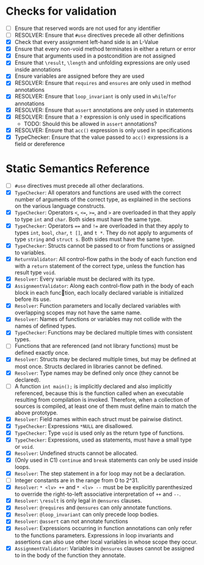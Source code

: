 # Checks for validation

* [ ] Ensure that reserved words are not used for any identifier
* [ ] RESOLVER: Ensure that `#use` directives precede all other definitions
* [X] Check that every assignment left-hand side is an L-Value
* [X] Ensure that every non-void method terminates in either a return or error
* [X] Ensure that arguments used in a postcondition are not assigned
* [X] Ensure that `\result`, `\length` and unfolding expressions are only used inside annotations
* [X] Ensure variables are assigned before they are used
* [X] RESOLVER: Ensure that `requires` and `ensures` are only used in method annotations
* [X] RESOLVER: Ensure that `loop_invariant` is only used in `while`/`for` annotations
* [X] RESOLVER: Ensure that `assert` annotations are only used in statements
* [X] RESOLVER: Ensure that a `?` expression is only used in specifications
  * TODO: Should this be allowed in `assert` annotations?
* [X] RESOLVER: Ensure that `acc()` expression is only used in specifications
* [X] TypeChecker: Ensure that the value passed to `acc()` expressions is a field or dereference

# Static Semantics Reference

* [ ] `#use` directives must precede all other declarations.
* [X] `TypeChecker`: All operators and functions are used with the correct number of arguments of the correct type, as explained in the sections on the various language constructs.
* [X] `TypeChecker`: Operators `<`, `<=`, `>=`, and `>` are overloaded in that they apply to type `int` and `char`. Both sides must have the same type.
* [X] `TypeChecker`: Operators `==` and `!=` are overloaded in that they apply to types `int`, `bool`, `char`, `t []`, and `t *`. They do not apply to arguments of type `string` and `struct s`. Both sides must have the same type.
* [X] `TypeChecker`: Structs cannot be passed to or from functions or assigned to variables.
* [X] `ReturnValidator`: All control-flow paths in the body of each function end with a `return` statement of the correct type, unless the function has result type `void`.
* [X] `Resolver`: Every variable must be declared with its type.
* [X] `AssignmentValidator`: Along each control-flow path in the body of each block in each function, each locally declared variable is initialized before its use.
* [X] `Resolver`: Function parameters and locally declared variables with overlapping scopes may not have the same name.
* [X] `Resolver`: Names of functions or variables may not collide with the names of defined types.
* [X] `TypeChecker`: Functions may be declared multiple times with consistent types.
* [ ] Functions that are referenced (and not library functions) must be defined exactly once.
* [X] `Resolver`: Structs may be declared multiple times, but may be defined at most once. Structs declared in libraries cannot be defined.
* [X] `Resolver`: Type names may be defined only once (they cannot be declared).
* [ ] A function `int main();` is implicitly declared and also implicitly referenced, because this is the function called when an executable resulting from compilation is invoked. Therefore, when a collection of sources is compiled, at least one of them must define main to match the above prototype.
* [X] `Resolver`: Field names within each struct must be pairwise distinct.
* [X] `TypeChecker`: Expressions `*NULL` are disallowed.
* [X] `TypeChecker`: Type `void` is used only as the return type of functions.
* [X] `TypeChecker`: Expressions, used as statements, must have a small type or `void`.
* [X] `Resolver`: Undefined structs cannot be allocated.
* [X] (Only used in C1) `continue` and `break` statements can only be used inside loops.
* [X] `Resolver`: The step statement in a for loop may not be a declaration.
* [ ] Integer constants are in the range from 0 to 2^31.
* [X] `Resolver`: `* <lv> ++` and `* <lv> --` must be be explicitly parenthesized to override the right-to-left associative interpretation of `++` and `--`.
* [X] `Resolver`: `\result` is only legal in `@ensures` clauses.
* [X] `Resolver`: `@requires` and `@ensures` can only annotate functions.
* [X] `Resolver`: `@loop_invariant` can only precede loop bodies.
* [X] `Resolver`: `@assert` can not annotate functions
* [X] `Resolver`: Expressions occurring in function annotations can only refer to the functions parameters. Expressions in loop invariants and assertions can also use other local variables in whose scope they occur.
* [X] `AssignmentValidator`: Variables in `@ensures` clauses cannot be assigned to in the body of the function they annotate.
